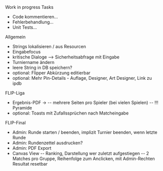 Work in progress Tasks
- Code kommentieren...
- Fehlerbehandlung...
- Unit Tests...

Allgemein
- Strings lokalisieren / aus Resourcen
- Eingabefocus
- kritische Dialoge --> Sicherheitsabfrage mit Eingabe
- Turniername ändern
- leere String in DB speichern?
- optional: Flipper Abkürzung editierbar
- optional: Mehr Pin-Details - Auflage, Designer, Art Designer, Link zu ipdb

FLIP-Liga
- Ergebnis-PDF -> 
-- mehrere Seiten pro Spieler (bei vielen Spielen)
-- !!! Pyramide
- optional: Toasts mit Zufallssprüchen nach Matcheingabe

FLIP-Final
- Admin: Runde starten / beenden, implizit Turnier beenden, wenn letzte Runde
- Admin: Rundenzettel ausdrucken?
- Admin: PDF Export
- Canvas View
-- Ranking, Darstellung wer zuletzt aufgestiegen
-- 2 Matches pro Gruppe, Reihenfolge zum Anclicken, mit Admin-Rechten Resultat resetbar

